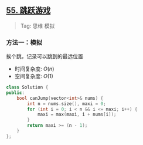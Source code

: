 ## [55. 跳跃游戏](https://leetcode.cn/problems/jump-game/description/)

> Tag: 思维 模拟

### 方法一：模拟

挨个跳，记录可以跳到的最远位置

* 时间复杂度: ${O(n)}$
* 空间复杂度: ${O(1)}$
```cpp
class Solution {
public:
    bool canJump(vector<int>& nums) {
        int n = nums.size(), maxi = 0;
        for (int i = 0; i < n && i <= maxi; i++) {
            maxi = max(maxi, i + nums[i]);
        }
        return maxi >= (n - 1);
    }
};
```